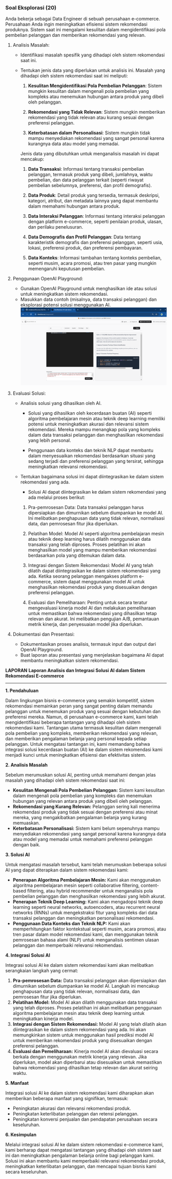 ### Soal **Eksplorasi (20)**

Anda bekerja sebagai Data Engineer di sebuah perusahaan e-commerce. Perusahaan Anda ingin meningkatkan efisiensi sistem rekomendasi produknya. Sistem saat ini mengalami kesulitan dalam mengidentifikasi pola pembelian pelanggan dan memberikan rekomendasi yang relevan.

1. Analisis Masalah:
    - Identifikasi masalah spesifik yang dihadapi oleh sistem rekomendasi saat ini.
    - Tentukan jenis data yang diperlukan untuk analisis ini.
        Masalah yang dihadapi oleh sistem rekomendasi saat ini meliputi:

        1. **Kesulitan Mengidentifikasi Pola Pembelian Pelanggan**: Sistem mungkin kesulitan dalam mengenali pola pembelian yang kompleks atau menemukan hubungan antara produk yang dibeli oleh pelanggan.

        2. **Rekomendasi yang Tidak Relevan**: Sistem mungkin memberikan rekomendasi yang tidak relevan atau kurang sesuai dengan preferensi pelanggan.

        3. **Keterbatasan dalam Personalisasi**: Sistem mungkin tidak mampu menyediakan rekomendasi yang sangat personal karena kurangnya data atau model yang memadai.

        Jenis data yang dibutuhkan untuk menganalisis masalah ini dapat mencakup:

        1. **Data Transaksi**: Informasi tentang transaksi pembelian pelanggan, termasuk produk yang dibeli, jumlahnya, waktu pembelian, dan data pelanggan terkait (seperti riwayat pembelian sebelumnya, preferensi, dan profil demografis).

        2. **Data Produk**: Detail produk yang tersedia, termasuk deskripsi, kategori, atribut, dan metadata lainnya yang dapat membantu dalam memahami hubungan antara produk.

        3. **Data Interaksi Pelanggan**: Informasi tentang interaksi pelanggan dengan platform e-commerce, seperti penilaian produk, ulasan, dan perilaku penelusuran.

        4. **Data Demografis dan Profil Pelanggan**: Data tentang karakteristik demografis dan preferensi pelanggan, seperti usia, lokasi, preferensi produk, dan preferensi pembayaran.

        5. **Data Konteks**: Informasi tambahan tentang konteks pembelian, seperti musim, acara promosi, atau tren pasar yang mungkin memengaruhi keputusan pembelian.

2. Penggunaan OpenAI Playground:
    - Gunakan OpenAI Playground untuk menghasilkan ide atau solusi untuk meningkatkan sistem rekomendasi.
    - Masukkan data contoh (misalnya, data transaksi pelanggan) dan eksplorasi potensi solusi menggunakan AI.
    ![Hasil_Eks](../Screenshot/Eks.png)
3. Evaluasi Solusi:
    - Analisis solusi yang dihasilkan oleh AI.
        - Solusi yang dihasilkan oleh kecerdasan buatan (AI) seperti algoritma pembelajaran mesin atau teknik deep learning memiliki potensi untuk meningkatkan akurasi dan relevansi sistem rekomendasi. Mereka mampu menangkap pola yang kompleks dalam data transaksi pelanggan dan menghasilkan rekomendasi yang lebih personal.
    
        - Penggunaan data konteks dan teknik NLP dapat membantu dalam menyesuaikan rekomendasi berdasarkan situasi yang sedang terjadi dan preferensi pelanggan yang tersirat, sehingga meningkatkan relevansi rekomendasi.
    - Tentukan bagaimana solusi ini dapat diintegrasikan ke dalam sistem rekomendasi yang ada.
        - Solusi AI dapat diintegrasikan ke dalam sistem rekomendasi yang ada melalui proses berikut:
        
        1. Pra-pemrosesan Data: Data transaksi pelanggan harus dipersiapkan dan dimurnikan sebelum diumpankan ke model AI. Ini melibatkan penghapusan data yang tidak relevan, normalisasi data, dan pemrosesan fitur jika diperlukan.
        
        2. Pelatihan Model: Model AI seperti algoritma pembelajaran mesin atau teknik deep learning harus dilatih menggunakan data transaksi yang telah diproses. Proses pelatihan ini akan menghasilkan model yang mampu memberikan rekomendasi berdasarkan pola yang ditemukan dalam data.
        
        3. Integrasi dengan Sistem Rekomendasi: Model AI yang telah dilatih dapat diintegrasikan ke dalam sistem rekomendasi yang ada. Ketika seorang pelanggan mengakses platform e-commerce, sistem dapat menggunakan model AI untuk menghasilkan rekomendasi produk yang disesuaikan dengan preferensi pelanggan.
        
        4. Evaluasi dan Pemeliharaan: Penting untuk secara teratur mengevaluasi kinerja model AI dan melakukan pemeliharaan untuk memastikan bahwa rekomendasi yang dihasilkan tetap relevan dan akurat. Ini melibatkan pengujian A/B, pemantauan metrik kinerja, dan penyesuaian model jika diperlukan.

4. Dokumentasi dan Presentasi:
    - Dokumentasikan proses analisis, termasuk input dan output dari OpenAI Playground.
    - Buat laporan atau presentasi yang menjelaskan bagaimana AI dapat membantu meningkatkan sistem rekomendasi.


**LAPORAN**
**Laporan Analisis dan Integrasi Solusi AI dalam Sistem Rekomendasi E-commerce**

---

**1. Pendahuluan**

Dalam lingkungan bisnis e-commerce yang semakin kompetitif, sistem rekomendasi memainkan peran yang sangat penting dalam memandu pelanggan untuk menemukan produk yang sesuai dengan kebutuhan dan preferensi mereka. Namun, di perusahaan e-commerce kami, kami telah mengidentifikasi beberapa tantangan yang dihadapi oleh sistem rekomendasi kami. Tantangan utama termasuk kesulitan dalam mengenali pola pembelian yang kompleks, memberikan rekomendasi yang relevan, dan memberikan pengalaman belanja yang personal kepada setiap pelanggan. Untuk mengatasi tantangan ini, kami memandang bahwa integrasi solusi kecerdasan buatan (AI) ke dalam sistem rekomendasi kami menjadi kunci untuk meningkatkan efisiensi dan efektivitas sistem.

**2. Analisis Masalah**

Sebelum merumuskan solusi AI, penting untuk memahami dengan jelas masalah yang dihadapi oleh sistem rekomendasi saat ini:
- **Kesulitan Mengenali Pola Pembelian Pelanggan:** Sistem kami kesulitan dalam mengenali pola pembelian yang kompleks dan menemukan hubungan yang relevan antara produk yang dibeli oleh pelanggan.
- **Rekomendasi yang Kurang Relevan:** Pelanggan sering kali menerima rekomendasi produk yang tidak sesuai dengan preferensi atau minat mereka, yang mengakibatkan pengalaman belanja yang kurang memuaskan.
- **Keterbatasan Personalisasi:** Sistem kami belum sepenuhnya mampu menyediakan rekomendasi yang sangat personal karena kurangnya data atau model yang memadai untuk memahami preferensi pelanggan dengan baik.

**3. Solusi AI**

Untuk mengatasi masalah tersebut, kami telah merumuskan beberapa solusi AI yang dapat diterapkan dalam sistem rekomendasi kami:
- **Penerapan Algoritma Pembelajaran Mesin:** Kami akan menggunakan algoritma pembelajaran mesin seperti collaborative filtering, content-based filtering, atau hybrid recommender untuk menganalisis pola pembelian pelanggan dan menghasilkan rekomendasi yang lebih akurat.
- **Penerapan Teknik Deep Learning:** Kami akan mengadopsi teknik deep learning seperti neural networks, autoencoders, atau recurrent neural networks (RNNs) untuk mengekstraksi fitur yang kompleks dari data transaksi pelanggan dan meningkatkan personalisasi rekomendasi.
- **Penggunaan Data Konteks dan Teknik NLP:** Kami akan memperhitungkan faktor kontekstual seperti musim, acara promosi, atau tren pasar dalam model rekomendasi kami, dan menggunakan teknik pemrosesan bahasa alami (NLP) untuk menganalisis sentimen ulasan pelanggan dan memperbaiki relevansi rekomendasi.

**4. Integrasi Solusi AI**

Integrasi solusi AI ke dalam sistem rekomendasi kami akan melibatkan serangkaian langkah yang cermat:
1. **Pra-pemrosesan Data:** Data transaksi pelanggan akan dipersiapkan dan dimurnikan sebelum diumpankan ke model AI. Langkah ini mencakup penghapusan data yang tidak relevan, normalisasi data, dan pemrosesan fitur jika diperlukan.
2. **Pelatihan Model:** Model AI akan dilatih menggunakan data transaksi yang telah diproses. Proses pelatihan ini akan melibatkan penggunaan algoritma pembelajaran mesin atau teknik deep learning untuk meningkatkan kinerja model.
3. **Integrasi dengan Sistem Rekomendasi:** Model AI yang telah dilatih akan diintegrasikan ke dalam sistem rekomendasi yang ada. Ini akan memungkinkan sistem untuk menggunakan hasil prediksi model AI untuk memberikan rekomendasi produk yang disesuaikan dengan preferensi pelanggan.
4. **Evaluasi dan Pemeliharaan:** Kinerja model AI akan dievaluasi secara berkala dengan menggunakan metrik kinerja yang relevan. Jika diperlukan, model akan diperbarui atau disesuaikan untuk memastikan bahwa rekomendasi yang dihasilkan tetap relevan dan akurat seiring waktu.

**5. Manfaat**

Integrasi solusi AI ke dalam sistem rekomendasi kami diharapkan akan memberikan beberapa manfaat yang signifikan, termasuk:
- Peningkatan akurasi dan relevansi rekomendasi produk.
- Peningkatan keterlibatan pelanggan dan retensi pelanggan.
- Peningkatan konversi penjualan dan pendapatan perusahaan secara keseluruhan.

**6. Kesimpulan**

Melalui integrasi solusi AI ke dalam sistem rekomendasi e-commerce kami, kami berharap dapat mengatasi tantangan yang dihadapi oleh sistem saat ini dan meningkatkan pengalaman belanja online bagi pelanggan kami. Solusi ini akan membantu kami memperbaiki relevansi rekomendasi produk, meningkatkan keterlibatan pelanggan, dan mencapai tujuan bisnis kami secara keseluruhan.